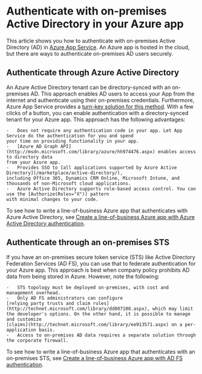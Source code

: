 <properties 
	pageTitle="Authenticate with on-premises Active Directory in your Azure app | Microsoft Azure" 
	description="Learn about the different options for line-of-business apps in Azure App Service to authenticate with on-premises Active Directory" 
	services="app-service" 
	documentationCenter="" 
	authors="cephalin" 
	manager="wpickett" 
	editor="jimbe"/>

<tags 
	ms.service="app-service" 
	ms.devlang="na" 
	ms.topic="article" 
	ms.tgt_pltfrm="na" 
	ms.workload="web" 
	ms.date="08/31/2016" 
	ms.author="cephalin"/>

# Authenticate with on-premises Active Directory in your Azure app #

This article shows you how to authenticate with on-premises Active Directory (AD) in 
[Azure App Service](../app-service/app-service-value-prop-what-is.md). An Azure app is hosted in the cloud, 
but there are ways to authenticate on-premises AD users securely. 

## Authenticate through Azure Active Directory
An Azure Active Directory tenant can be directory-synced with an on-premises AD. This approach enables AD users to
access your App from the internet and authenticate using their on-premises credentials. Furthermore, Azure App 
Service provides a [turn-key solution for this method](../app-service-mobile/app-service-mobile-how-to-configure-active-directory-authentication.md). 
With a few clicks of a button, you can enable authentication with a directory-synced tenant for your Azure app. This
approach has the following advantages:

	-	Does not require any authentication code in your app. Let App Service do the authentication for you and spend
	your time on providing functionality in your app.
	-	[Azure AD Graph API](http://msdn.microsoft.com/library/azure/hh974476.aspx) enables access to directory data 
	from your Azure app.
	-	Provides SSO to [all applications supported by Azure Active Directory](/marketplace/active-directory/), 
	including Office 365, Dynamics CRM Online, Microsoft Intune, and thousands of non-Microsoft cloud applications. 
	-	Azure Active Directory supports role-based access control. You can use the [Authorize(Roles="X")] pattern 
	with minimal changes to your code.

To see how to write a line-of-business Azure app that authenticates with Azure Active Directory, see 
[Create a line-of-business Azure app with Azure Active Directory authentication](web-sites-dotnet-lob-application-azure-ad.md).

## Authenticate through an on-premises STS
If you have an on-premises secure token service (STS) like Active Directory Federation Services (AD FS), you can 
use that to federate authentication for your Azure app. This approach is best when company policy prohibits AD data 
from being stored in Azure. However, note the following:

	-	STS topology must be deployed on-premises, with cost and management overhead.
	-	Only AD FS administrators can configure 
	[relying party trusts and claim rules](http://technet.microsoft.com/library/dd807108.aspx), which may limit
	the developer's options. On the other hand, it is possible to manage and customize
	[claims](http://technet.microsoft.com/library/ee913571.aspx) on a per-application basis.
	-	Access to on-premises AD data requires a separate solution through the corporate firewall.

To see how to write a line-of-business Azure app that authenticates with an on-premises STS, see 
[Create a line-of-business Azure app with AD FS authentication](web-sites-dotnet-lob-application-adfs.md).
 
